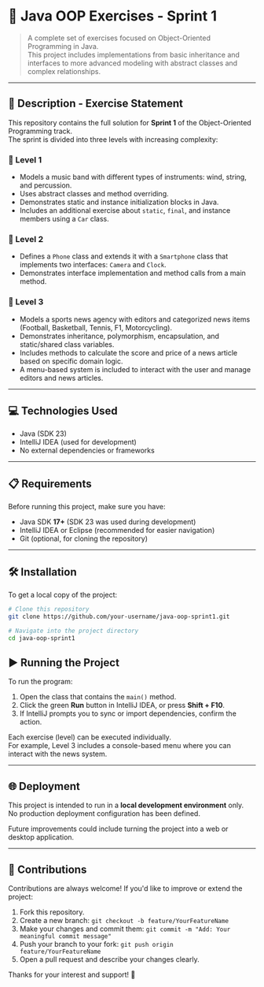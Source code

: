 # 🎵 Java OOP Exercises - Sprint 1

> A complete set of exercises focused on Object-Oriented Programming in Java.  
This project includes implementations from basic inheritance and interfaces to more advanced modeling with abstract classes and complex relationships.

---

## 📄 Description - Exercise Statement

This repository contains the full solution for **Sprint 1** of the Object-Oriented Programming track.  
The sprint is divided into three levels with increasing complexity:

### 🥁 Level 1  
- Models a music band with different types of instruments: wind, string, and percussion.
- Uses abstract classes and method overriding.
- Demonstrates static and instance initialization blocks in Java.
- Includes an additional exercise about `static`, `final`, and instance members using a `Car` class.

### 📱 Level 2  
- Defines a `Phone` class and extends it with a `Smartphone` class that implements two interfaces: `Camera` and `Clock`.
- Demonstrates interface implementation and method calls from a main method.

### 📰 Level 3  
- Models a sports news agency with editors and categorized news items (Football, Basketball, Tennis, F1, Motorcycling).
- Demonstrates inheritance, polymorphism, encapsulation, and static/shared class variables.
- Includes methods to calculate the score and price of a news article based on specific domain logic.
- A menu-based system is included to interact with the user and manage editors and news articles.

---

## 💻 Technologies Used

- Java (SDK 23)
- IntelliJ IDEA (used for development)
- No external dependencies or frameworks

---

## 📋 Requirements

Before running this project, make sure you have:

- Java SDK **17+** (SDK 23 was used during development)
- IntelliJ IDEA or Eclipse (recommended for easier navigation)
- Git (optional, for cloning the repository)

---

## 🛠️ Installation

To get a local copy of the project:

```bash
# Clone this repository
git clone https://github.com/your-username/java-oop-sprint1.git

# Navigate into the project directory
cd java-oop-sprint1
```
## ▶️ Running the Project

To run the program:

1. Open the class that contains the `main()` method.
2. Click the green **Run** button in IntelliJ IDEA, or press **Shift + F10**.
3. If IntelliJ prompts you to sync or import dependencies, confirm the action.

Each exercise (level) can be executed individually.  
For example, Level 3 includes a console-based menu where you can interact with the news system.

---

## 🌐 Deployment

This project is intended to run in a **local development environment** only.  
No production deployment configuration has been defined.

Future improvements could include turning the project into a web or desktop application.

---

## 🤝 Contributions

Contributions are always welcome! If you'd like to improve or extend the project:

1. Fork this repository.
2. Create a new branch: `git checkout -b feature/YourFeatureName`
3. Make your changes and commit them: `git commit -m "Add: Your meaningful commit message"`
4. Push your branch to your fork: `git push origin feature/YourFeatureName`
5. Open a pull request and describe your changes clearly.

Thanks for your interest and support! 🚀


